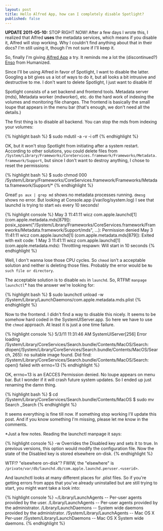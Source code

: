 ```yaml
---
layout: post
title: Hello Alfred App, how can I completely disable Spotlight?
published: false
---
```


__UPDATE 2011-05-10:__ STOP RIGHT NOW! After a few days I wrote this, I realized that Alfred __uses__ the metadata services, which means if you disable it, Alfred will stop working. Why I couldn't find anything about that in their docs? I'm still using it, though I'm not sure if I'll keep it.

So, finally I'm giving [Alfred App](http://www.alfredapp.com) a try. It reminds me a lot the (discontinued?) [Enso](http://www.humanized.com/enso/) from Humanized.

Since I'll be using Alfred in favor of Spotlight, I want to disable the latter. Googling a bit gives us a lot of ways to do it, but all looks a bit intrusive and destructive to me. I don't want to delete Spotlight, I just want to disable it!

Spotlight consists of a set backend and frontend tools. Metadata server (mds), Metadata worker (mdworker), etc. do the hard work of indexing the volumes and monitoring file changes. The frontend is basically the small loupe that appears in the menu bar (that's enough, we don't need all the details.)

The first thing is to disable all backend. You can stop the mds from indexing your volumes:

{% highlight bash %}
$ sudo mdutil -a -v -i off
{% endhighlight %}

OK, but it won't stop Spotlight from initiating after a system restart. According to other solutions, you could delete files from `/System/Library/Frameworks/CoreServices.framework/Frameworks/Metadata.framework/Support`, but since I don't want to destroy anything, I chose to reset the permissions:

{% highlight bash %}
$ sudo chmod 000 /System/Library/Frameworks/CoreServices.framework/Frameworks/Metadata.framework/Support/*
{% endhighlight %}

Great! `ps aux | grep md` shows no metadata processes running. `dmesg` shows no error. But looking at Console.app (/var/log/system.log) I see that launchd is trying to start `mds` every 10 seconds!

{% highlight console %}
May 3 11:41:11 wicz com.apple.launchd[1] (com.apple.metadata.mds[879]): posix_spawn("/System/Library/Frameworks/CoreServices.framework/Frameworks/Metadata.framework/Support/mds", ...): Permission denied
May 3 11:41:11 wicz com.apple.launchd[1] (com.apple.metadata.mds[879]): Exited with exit code: 1
May 3 11:41:11 wicz com.apple.launchd[1] (com.apple.metadata.mds): Throttling respawn: Will start in 10 seconds
{% endhighlight %}

Well, I don't wanna lose those CPU cycles. So `chmod` isn't a acceptable solution and neither is deleting those files. Probably the error would be `No such file or directory`.

The acceptable solution is to disable `mds` in `launchd`. So, RTFM! `manpage launchctl`* has the answer we're looking for:

{% highlight bash %}
$ sudo launchctl unload -w /System/Library/LaunchDaemons/com.apple.metadata.mds.plist
{% endhighlight %}

Now to the frontend. I didn't find a way to disable this nicely. It seems to be somehow hard coded in the SystemUIServer.app. So here we have to use the `chmod` approach. At least it is just a one time failure.

{% highlight console %}
5/3/11 11:31:46 AM SystemUIServer[256] Error loading /System/Library/CoreServices/Search.bundle/Contents/MacOS/Search: dlopen(/System/Library/CoreServices/Search.bundle/Contents/MacOS/Search, 265): no suitable image found. Did find: /System/Library/CoreServices/Search.bundle/Contents/MacOS/Search: open() failed with errno=13
{% endhighlight %}

OK, errno=13 is an EACCES Permission denied. No loupe appears on menu bar. But I wonder if it will crash future system updates. So I ended up just renaming the damn thing.

{% highlight bash %}
$ cd /System/Library/CoreServices/Search.bundle/Contents/MacOS
$ sudo mv Search _Search
{% endhighlight %}

It seems everything is fine till now. If something stop working I'll update this post. And if you know something I'm missing, please let me know in the comments.

*Just a few notes. Reading the launchctl manpage it says:

{% highlight console %}
-w Overrides the Disabled key and sets it to true. In previous versions, this option would modify the configuration file. Now the state of the Disabled key is stored elsewhere on-disk.
{% endhighlight %}

WTF!? "elsewhere on-disk"? FWIW, the "elsewhere" is `/private/var/db/launchd.db/com.apple.launchd.peruser.<userid>`.

And launchctl looks at many different places for .plist files. So if you're getting errors from apps that you've already uninstalled but are still trying to start, you might want take a look into:


{% highlight console %}
~/Library/LaunchAgents -- Per-user agents provided by the user.
/Library/LaunchAgents -- Per-user agents provided by the administrator.
/Library/LaunchDaemons -- System wide daemons provided by the administrator.
/System/Library/LaunchAgents -- Mac OS X Per-user
/System/Library/LaunchDaemons -- Mac OS X System wide daemons.
{% endhighlight %}

